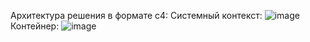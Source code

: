 Архитектура решения в формате c4:
Системный контекст:
![image](https://user-images.githubusercontent.com/55030527/173915646-36f97810-b3f0-47c8-a789-0f427effc987.png)
Контейнер:
![image](https://user-images.githubusercontent.com/55030527/173916111-4d6cf445-350c-4eab-a1e5-f7245bdd0b1f.png)
